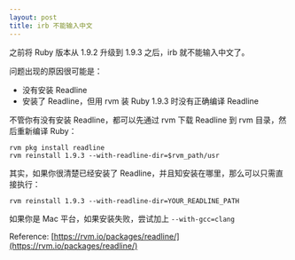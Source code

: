 ```yaml
---
layout: post
title: irb 不能输入中文
---
```


之前将 Ruby 版本从 1.9.2 升级到 1.9.3 之后，irb 就不能输入中文了。

问题出现的原因很可能是：

* 没有安装 Readline
* 安装了 Readline，但用 rvm 装 Ruby 1.9.3 时没有正确编译 Readline


不管你有没有安装 Readline，都可以先通过 rvm 下载 Readline 到 rvm 目录，然后重新编译 Ruby：

    rvm pkg install readline
    rvm reinstall 1.9.3 --with-readline-dir=$rvm_path/usr
    
其实，如果你很清楚已经安装了 Readline，并且知安装在哪里，那么可以只需直接执行：

    rvm reinstall 1.9.3 --with-readline-dir=YOUR_READLINE_PATH

如果你是 Mac 平台，如果安装失败，尝试加上 `--with-gcc=clang`

Reference: [https://rvm.io/packages/readline/](https://rvm.io/packages/readline/)
